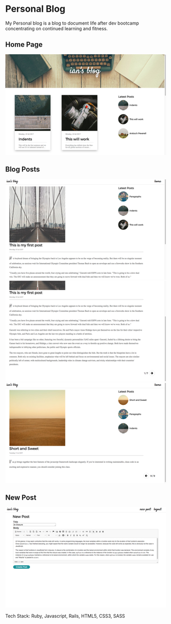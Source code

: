 # Personal Blog

My Personal blog is a blog to document life after dev bootcamp concentrating on continued learning and fitness.

## Home Page
![alt text](readme_images/personal-bog-home.png?raw=true)

## Blog Posts
![alt text](readme_images/first-post1.png?raw=true)
![alt text](readme_images/first-post2.png?raw=true)
![alt text](readme_images/short-and-sweet.png?raw=true)

## New Post
![alt text](readme_images/new-post.png?raw=true)

Tech Stack: Ruby, Javascript, Rails, HTML5, CSS3, SASS
